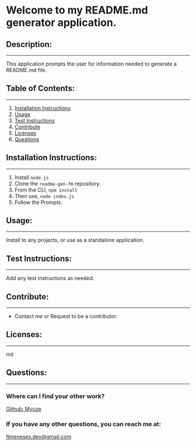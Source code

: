 # Welcome to my README.md generator application.

## Description:

---
This application prompts the user for information needed to generate a README.md file.

## Table of Contents:

---
1. [Installation Instructions](#installation-instructions)
2. [Usage](#usage)
3. [Test Instructions](#test-instructions)
4. [Contribute](#contribute)
5. [Licenses](#licenses)
6. [Questions](#questions)

## Installation Instructions:

---
1. Install `node.js`
2. Clone the `readme-gen-fm` repository.
3. From the CLI, `npm install`
4. Then use, `node index.js`
5. Follow the Prompts.

## Usage:

---
Install to any projects, or use as a standalone application.


## Test Instructions:

---
Add any test instructions as needed.

## Contribute:

---
- Contact me or Request to be a contributor.

## Licenses:

---
mit

## Questions:

---

### Where can I find your other work?


[Github: Myuze](https://github.com/Myuze)

### If you have any other questions, you can reach me at:


[flmeneses.dev@gmail.com](mailto:flmeneses.dev@gmail.com)
